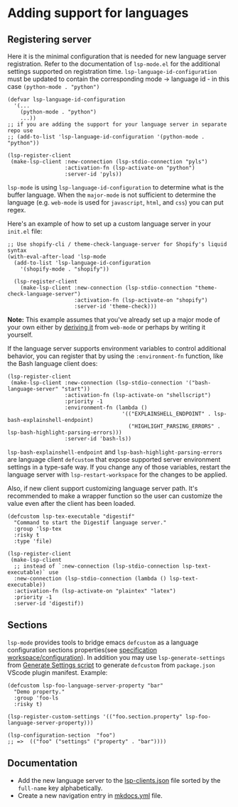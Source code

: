 # Adding support for languages

## Registering server

Here it is the minimal configuration that is needed for new language
server registration. Refer to the documentation of `lsp-mode.el` for
the additional settings supported on registration time.
`lsp-language-id-configuration` must be updated to contain the
corresponding mode -\> language id - in this case `(python-mode .
"python")`


``` elisp
(defvar lsp-language-id-configuration
  '(...
    (python-mode . "python")
    ...))
;; if you are adding the support for your language server in separate repo use
;; (add-to-list 'lsp-language-id-configuration '(python-mode . "python"))

(lsp-register-client
 (make-lsp-client :new-connection (lsp-stdio-connection "pyls")
                  :activation-fn (lsp-activate-on "python")
                  :server-id 'pyls))
```

`lsp-mode` is using `lsp-language-id-configuration` to determine what is the
buffer language. When the `major-mode` is not sufficient to determine the
language (e.g. `web-mode` is used for `javascript`, `html`, and `css`) you can put regex.

Here's an example of how to set up a custom language server in your `init.el` file:

```elisp
;; Use shopify-cli / theme-check-language-server for Shopify's liquid syntax
(with-eval-after-load 'lsp-mode
  (add-to-list 'lsp-language-id-configuration
    '(shopify-mode . "shopify"))

  (lsp-register-client
    (make-lsp-client :new-connection (lsp-stdio-connection "theme-check-language-server")
                     :activation-fn (lsp-activate-on "shopify")
                     :server-id 'theme-check)))
```

**Note:** This example assumes that you've already set up a major mode of your own either by [deriving it](https://www.gnu.org/software/emacs/manual/html_node/elisp/Derived-Modes.html) from `web-mode` or perhaps by writing it yourself.

If the language server supports environment variables to control
additional behavior, you can register that by using the
`:environment-fn` function, like the Bash language client does:

``` elisp
(lsp-register-client
 (make-lsp-client :new-connection (lsp-stdio-connection '("bash-language-server" "start"))
                  :activation-fn (lsp-activate-on "shellscript")
                  :priority -1
                  :environment-fn (lambda ()
                                    '(("EXPLAINSHELL_ENDPOINT" . lsp-bash-explainshell-endpoint)
                                      ("HIGHLIGHT_PARSING_ERRORS" . lsp-bash-highlight-parsing-errors)))
                  :server-id 'bash-ls))
```

`lsp-bash-explainshell-endpoint` and `lsp-bash-highlight-parsing-errors`
are language client `defcustom` that expose supported server environment
settings in a type-safe way. If you change any of those variables,
restart the language server with `lsp-restart-workspace` for the changes
to be applied.

Also, if new client support customizing language server path. It's recommended
to make a wrapper function so the user can customize the value even after the
client has been loaded.

``` elisp
(defcustom lsp-tex-executable "digestif"
  "Command to start the Digestif language server."
  :group 'lsp-tex
  :risky t
  :type 'file)

(lsp-register-client
 (make-lsp-client
  ;; instead of `:new-connection (lsp-stdio-connection lsp-text-executable)` use
  :new-connection (lsp-stdio-connection (lambda () lsp-text-executable))
  :activation-fn (lsp-activate-on "plaintex" "latex")
  :priority -1
  :server-id 'digestif))
```

## Sections

`lsp-mode` provides tools to bridge emacs `defcustom` as a language
configuration sections properties(see [specification
workspace/configuration](https://microsoft.github.io/language-server-protocol/specification#workspace_configuration)).
In addition you may use `lsp-generate-settings` from [Generate Settings
script](https://github.com/emacs-lsp/lsp-mode/blob/master/scripts/lsp-generate-settings.el)
to generate `defcustom` from `package.json` VScode plugin manifest.
Example:

``` elisp
(defcustom lsp-foo-language-server-property "bar"
  "Demo property."
  :group 'foo-ls
  :risky t)

(lsp-register-custom-settings '(("foo.section.property" lsp-foo-language-server-property)))

(lsp-configuration-section  "foo")
;; =>  (("foo" ("settings" ("property" . "bar"))))
```

## Documentation

  - Add the new language server to the [lsp-clients.json](https://github.com/emacs-lsp/lsp-mode/blob/master/docs/lsp-clients.json) file sorted by the `full-name` key alphabetically.
  - Create a new navigation entry in [mkdocs.yml](https://github.com/emacs-lsp/lsp-mode/blob/master/mkdocs.yml#L4) file.

